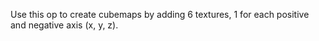 Use this op to create cubemaps by adding 6 textures, 1 for each positive and negative axis (x, y, z).
